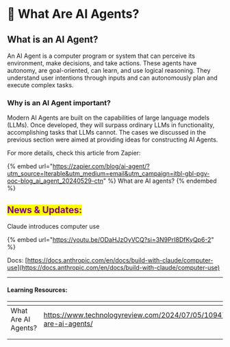 # 🪪 What Are AI Agents?

## What is an AI Agent?

An AI Agent is a computer program or system that can perceive its environment, make decisions, and take actions. These agents have autonomy, are goal-oriented, can learn, and use logical reasoning. They understand user intentions through inputs and can autonomously plan and execute complex tasks.

### Why is an AI Agent important?

Modern AI Agents are built on the capabilities of large language models (LLMs). Once developed, they will surpass ordinary LLMs in functionality, accomplishing tasks that LLMs cannot. The cases we discussed in the previous section were aimed at providing ideas for constructing AI Agents.

For more details, check this article from Zapier:

{% embed url="https://zapier.com/blog/ai-agent/?utm_source=Iterable&utm_medium=email&utm_campaign=itbl-gbl-pgv-ooc-blog_ai_agent_20240529-ctn" %}
What are AI agents?
{% endembed %}

## <mark style="color:purple;">News & Updates:</mark>

Claude introduces computer use

{% embed url="https://youtu.be/ODaHJzOyVCQ?si=3N9PrI8DfKyQp6-2" %}

Docs: [https://docs.anthropic.com/en/docs/build-with-claude/computer-use](https://docs.anthropic.com/en/docs/build-with-claude/computer-use)

***



#### Learning Resources:

<table data-view="cards"><thead><tr><th></th><th></th><th></th></tr></thead><tbody><tr><td>What Are AI Agents?</td><td><a href="https://www.technologyreview.com/2024/07/05/1094711/what-are-ai-agents/">https://www.technologyreview.com/2024/07/05/1094711/what-are-ai-agents/</a></td><td></td></tr><tr><td></td><td></td><td></td></tr><tr><td></td><td></td><td></td></tr></tbody></table>



